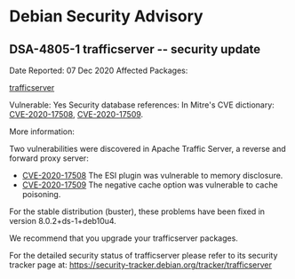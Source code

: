 
Debian Security Advisory
========================


DSA-4805-1 trafficserver -- security update
-------------------------------------------



Date Reported:
07 Dec 2020
Affected Packages:

[trafficserver](https://packages.debian.org/src:trafficserver)

Vulnerable:
Yes
Security database references:
In Mitre's CVE dictionary: [CVE-2020-17508](https://security-tracker.debian.org/tracker/CVE-2020-17508), [CVE-2020-17509](https://security-tracker.debian.org/tracker/CVE-2020-17509).  

More information:

Two vulnerabilities were discovered in Apache Traffic Server, a reverse
and forward proxy server:


* [CVE-2020-17508](https://security-tracker.debian.org/tracker/CVE-2020-17508)
The ESI plugin was vulnerable to memory disclosure.
* [CVE-2020-17509](https://security-tracker.debian.org/tracker/CVE-2020-17509)
The negative cache option was vulnerable to cache poisoning.


For the stable distribution (buster), these problems have been fixed in
version 8.0.2+ds-1+deb10u4.


We recommend that you upgrade your trafficserver packages.


For the detailed security status of trafficserver please refer to
its security tracker page at:
<https://security-tracker.debian.org/tracker/trafficserver>






